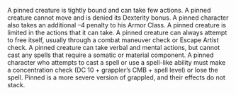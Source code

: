 A pinned creature is tightly bound and can take few actions. A pinned creature cannot move and is denied its Dexterity bonus. A pinned character also takes an additional –4 penalty to his Armor Class. A pinned creature is limited in the actions that it can take. A pinned creature can always attempt to free itself, usually through a combat maneuver check or Escape Artist check. A pinned creature can take verbal and mental actions, but cannot cast any spells that require a somatic or material component. A pinned character who attempts to cast a spell or use a spell-like ability must make a concentration check (DC 10 + grappler’s CMB + spell level) or lose the spell. Pinned is a more severe version of grappled, and their effects do not stack.